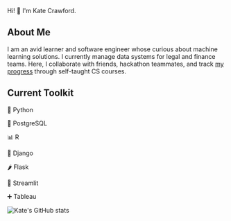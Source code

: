 Hi! 👋 I'm Kate Crawford. 

## About Me

I am an avid learner and software engineer whose curious about machine learning solutions. I currently manage data systems for legal and finance teams. Here, I collaborate with friends, hackathon teammates, and track [my progress](https://github.com/codewithkate/ossu-cs-progress/blob/main/README.md) through self-taught CS courses. 

## Current Toolkit

🐍 Python

🐘 PostgreSQL

📊 R

🐸 Django

🌶️ Flask

👑 Streamlit

➕ Tableau

![Kate's GitHub stats](https://github-readme-stats.vercel.app/api?username=codewithkate&show_icons=true&bg_color=00000000&rank_icon=github&include_all_commit=true)
